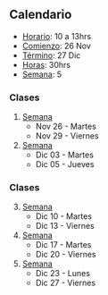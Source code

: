 ## Calendario

- [Horario](#): 10 a 13hrs
- [Comienzo](#): 26 Nov
- [Término](#): 27 Dic
- [Horas](#): 30hrs
- [Semana](#): 5


### Clases

1. [Semana](#)
    - Nov 26 - Martes
    - Nov 29 - Viernes
2. [Semana](#)
    - Dic 03 - Martes
    - Dic 05 - Jueves


### Clases

3. [Semana](#) 
    - Dic 10 - Martes
    - Dic 13 - Viernes
4. [Semana](#) 
    - Dic 17 - Martes
    - Dic 20 - Viernes
5. [Semana](#) 
    - Dic 23 - Lunes
    - Dic 27 - Viernes
